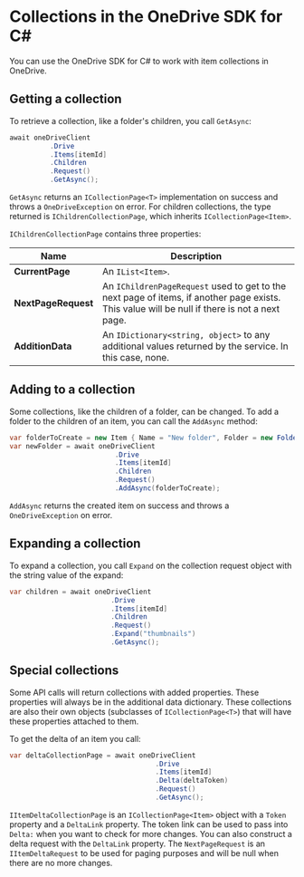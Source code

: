 Collections in the OneDrive SDK for C#
=====

You can use the OneDrive SDK for C# to work with item collections in OneDrive.

## Getting a collection

To retrieve a collection, like a folder's children, you call `GetAsync`:

```csharp
await oneDriveClient
          .Drive
		  .Items[itemId]
		  .Children
		  .Request()
		  .GetAsync();
```

`GetAsync` returns an `ICollectionPage<T>` implementation on success and throws a `OneDriveException` on error. For children collections, the type returned is `IChildrenCollectionPage`, which inherits `ICollectionPage<Item>`.

`IChildrenCollectionPage` contains three properties: 

|Name                |Description                                                                                                                                  |
|--------------------|---------------------------------------------------------------------------------------------------------------------------------------------|
|**CurrentPage**     |An `IList<Item>`.                                                                                                                            |
|**NextPageRequest** |An `IChildrenPageRequest` used to get to the next page of items, if another page exists. This value will be null if there is not a next page.|
|**AdditionData**    |An `IDictionary<string, object>` to any additional values returned by the service. In this case, none.                                       |

## Adding to a collection

Some collections, like the children of a folder, can be changed. To add a folder to the children of an item, you can call the `AddAsync` method:

```csharp
var folderToCreate = new Item { Name = "New folder", Folder = new Folder() };
var newFolder = await oneDriveClient
                          .Drive
						  .Items[itemId]
						  .Children
						  .Request()
						  .AddAsync(folderToCreate);
```

`AddAsync` returns the created item on success and throws a `OneDriveException` on error.

## Expanding a collection

To expand a collection, you call `Expand` on the collection request object with the string value of the expand:

```csharp
var children = await oneDriveClient
                         .Drive
						 .Items[itemId]
						 .Children
						 .Request()
						 .Expand("thumbnails")
						 .GetAsync();
```

## Special collections

Some API calls will return collections with added properties. These properties will always be in the additional data dictionary. These collections are also their own objects (subclasses of `ICollectionPage<T>`) that will have these properties attached to them.  

To get the delta of an item you call:

```csharp
var deltaCollectionPage = await oneDriveClient
                                    .Drive
									.Items[itemId]
									.Delta(deltaToken)
									.Request()
									.GetAsync();
```

`IItemDeltaCollectionPage` is an `ICollectionPage<Item>` object with a `Token` property and a `DeltaLink` property. The token link can be used to pass into `Delta:` when you want to check for more changes. You can also construct a delta request with the `DeltaLink` property. The `NextPageRequest` is an `IItemDeltaRequest` to be used for paging purposes and will be null when there are no more changes.

